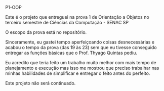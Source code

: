 P1-OOP

Este é o projeto que entreguei na prova 1 de Orientação a Objetos no terceiro semestre de Ciências da Computação - SENAC SP

O escopo da prova está no repositório.

Sinceramente, eu gastei tempo aperfeiçoando coisas desnecessárias e acabou o tempo da prova (das 19 às 23) sem que eu tivesse conseguido entregar as funções básicas que o Prof. Thyago Quintas pediu.

Eu acredito que teria feito um trabalho muito melhor com mais tempo de planejamento e execução mas isso me mostrou que preciso trabalhar nas minhas habilidades de simplificar e entregar o feito antes do perfeito.

Este projeto não será continuado.
